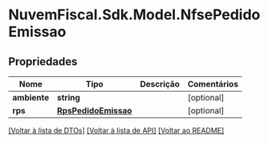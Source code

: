 # NuvemFiscal.Sdk.Model.NfsePedidoEmissao

## Propriedades

Nome | Tipo | Descrição | Comentários
------------ | ------------- | ------------- | -------------
**ambiente** | **string** |  | [optional] 
**rps** | [**RpsPedidoEmissao**](RpsPedidoEmissao.md) |  | [optional] 

[[Voltar à lista de DTOs]](../README.md#documentation-for-models) [[Voltar à lista de API]](../README.md#documentation-for-api-endpoints) [[Voltar ao README]](../README.md)


